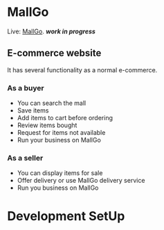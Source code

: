 # MallGo
Live: [MallGo](https://mallgo.netlify.app).
***work in progress***

## E-commerce website
It has several functionality as a normal e-commerce.

### As a buyer
* You can search the mall
* Save items
* Add items to cart before ordering 
* Review items bought
* Request for items not available
* Run your business on MallGo

### As a seller
* You can display items for sale
* Offer delivery or use MallGo delivery service
* Run you business on MallGo

# Development SetUp
